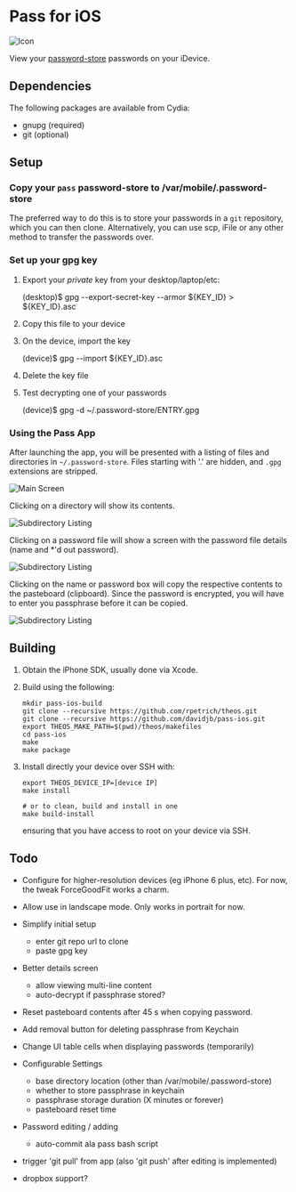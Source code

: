 Pass for iOS
============

![Icon](https://raw.github.com/rephorm/pass-ios/master/Resources/Icon.png)

View your [password-store][] passwords on your iDevice.

[password-store]: http://zx2c4.com/projects/password-store

Dependencies
------------

The following packages are available from Cydia:

  * gnupg  (required)
  * git    (optional)

Setup
-----

### Copy your `pass` password-store to /var/mobile/.password-store

The preferred way to do this is to store your passwords in a `git` repository, which you can then clone. Alternatively, you can use scp, iFile or any other method to transfer the passwords over.

### Set up your gpg key

1) Export your *private* key from your desktop/laptop/etc:

    (desktop)$ gpg --export-secret-key --armor ${KEY_ID} > ${KEY_ID}.asc

2) Copy this file to your device

3) On the device, import the key

    (device)$ gpg --import ${KEY_ID}.asc

4) Delete the key file

5) Test decrypting one of your passwords

    (device)$ gpg -d ~/.password-store/ENTRY.gpg

### Using the Pass App

After launching the app, you will be presented with a listing of files and directories in `~/.password-store`. Files starting with '.' are hidden, and `.gpg` extensions are stripped.

![Main Screen](https://raw.github.com/rephorm/pass-ios/screenshots/screenshots/1_main_screen.png)

Clicking on a directory will show its contents.

![Subdirectory Listing](https://raw.github.com/rephorm/pass-ios/screenshots/screenshots/2_subdir.png)

Clicking on a password file will show a screen with the password file details (name and \*'d out password).

![Subdirectory Listing](https://raw.github.com/rephorm/pass-ios/screenshots/screenshots/3_entry.png)

Clicking on the name or password box will copy the respective contents to the pasteboard (clipboard). Since the password is encrypted, you will have to enter you passphrase before it can be copied.

![Subdirectory Listing](https://raw.github.com/rephorm/pass-ios/screenshots/screenshots/4_gpg.png)

Building
--------

1. Obtain the iPhone SDK, usually done via Xcode.

2. Build using the following:

       mkdir pass-ios-build
       git clone --recursive https://github.com/rpetrich/theos.git
       git clone --recursive https://github.com/davidjb/pass-ios.git
       export THEOS_MAKE_PATH=$(pwd)/theos/makefiles
       cd pass-ios
       make
       make package

3. Install directly your device over SSH with:

       export THEOS_DEVICE_IP=[device IP]
       make install

       # or to clean, build and install in one
       make build-install

   ensuring that you have access to root on your device via SSH.


Todo
----

* Configure for higher-resolution devices (eg iPhone 6 plus, etc).
  For now, the tweak ForceGoodFit works a charm.

* Allow use in landscape mode. Only works in portrait for now.

* Simplify initial setup

  - enter git repo url to clone
  - paste gpg key

* Better details screen
  - allow viewing multi-line content
  - auto-decrypt if passphrase stored?

* Reset pasteboard contents after 45 s when copying password.

* Add removal button for deleting passphrase from Keychain

* Change UI table cells when displaying passwords (temporarily)

* Configurable Settings

  - base directory location (other than /var/mobile/.password-store)
  - whether to store passphrase in keychain
  - passphrase storage duration (X minutes or forever)
  - pasteboard reset time

* Password editing / adding
  - auto-commit ala pass bash script

* trigger 'git pull' from app (also 'git push' after editing is implemented)
* dropbox support?
